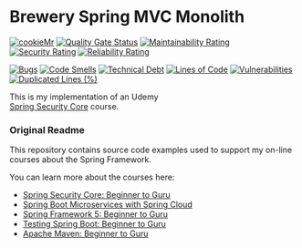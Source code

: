 # Brewery Spring MVC Monolith

[![cookieMr](https://circleci.com/gh/cookieMr/ssc-brewery.svg?style=svg)](https://circleci.com/gh/cookieMr/ssc-brewery)
[![Quality Gate Status](https://sonarcloud.io/api/project_badges/measure?project=cookieMr_ssc-brewery&metric=alert_status)](https://sonarcloud.io/dashboard?id=cookieMr_ssc-brewery)
[![Maintainability Rating](https://sonarcloud.io/api/project_badges/measure?project=cookieMr_ssc-brewery&metric=sqale_rating)](https://sonarcloud.io/dashboard?id=cookieMr_ssc-brewery)
[![Security Rating](https://sonarcloud.io/api/project_badges/measure?project=cookieMr_ssc-brewery&metric=security_rating)](https://sonarcloud.io/dashboard?id=cookieMr_ssc-brewery)
[![Reliability Rating](https://sonarcloud.io/api/project_badges/measure?project=cookieMr_ssc-brewery&metric=reliability_rating)](https://sonarcloud.io/dashboard?id=cookieMr_ssc-brewery)

[![Bugs](https://sonarcloud.io/api/project_badges/measure?project=cookieMr_ssc-brewery&metric=bugs)](https://sonarcloud.io/dashboard?id=cookieMr_ssc-brewery)
[![Code Smells](https://sonarcloud.io/api/project_badges/measure?project=cookieMr_ssc-brewery&metric=code_smells)](https://sonarcloud.io/dashboard?id=cookieMr_ssc-brewery)
[![Technical Debt](https://sonarcloud.io/api/project_badges/measure?project=cookieMr_ssc-brewery&metric=sqale_index)](https://sonarcloud.io/dashboard?id=cookieMr_ssc-brewery)
[![Lines of Code](https://sonarcloud.io/api/project_badges/measure?project=cookieMr_ssc-brewery&metric=ncloc)](https://sonarcloud.io/dashboard?id=cookieMr_ssc-brewery)
[![Vulnerabilities](https://sonarcloud.io/api/project_badges/measure?project=cookieMr_ssc-brewery&metric=vulnerabilities)](https://sonarcloud.io/dashboard?id=cookieMr_ssc-brewery)
[![Duplicated Lines (%)](https://sonarcloud.io/api/project_badges/measure?project=cookieMr_ssc-brewery&metric=duplicated_lines_density)](https://sonarcloud.io/dashboard?id=cookieMr_ssc-brewery)

This is my implementation of an Udemy  
[Spring Security Core](https://www.udemy.com/course/spring-security-core-beginner-to-guru/?referralCode=306F288EB78688C0F3BC)
course.

### Original Readme

This repository contains source code examples used to support my on-line courses about the Spring Framework.

You can learn more about the courses here:
* [Spring Security Core: Beginner to Guru](https://www.udemy.com/course/spring-security-core-beginner-to-guru/?referralCode=306F288EB78688C0F3BC)
* [Spring Boot Microservices with Spring Cloud](https://www.udemy.com/course/spring-boot-microservices-with-spring-cloud-beginner-to-guru/?referralCode=6142D427AE53031FEF38)
* [Spring Framework 5: Beginner to Guru](https://www.udemy.com/course/spring-framework-5-beginner-to-guru/?referralCode=6D9ECD1F93988FEE5CE9)
* [Testing Spring Boot: Beginner to Guru](https://www.udemy.com/course/testing-spring-boot-beginner-to-guru/?referralCode=EFFE87DDE96C8541B2EE)
* [Apache Maven: Beginner to Guru](https://www.udemy.com/course/apache-maven-beginner-to-guru/?referralCode=0B91047D034706031F51)
